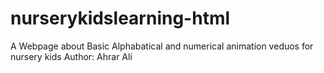 # nurserykidslearning-html
A Webpage about Basic Alphabatical and numerical animation veduos for nursery kids 
Author: Ahrar Ali
